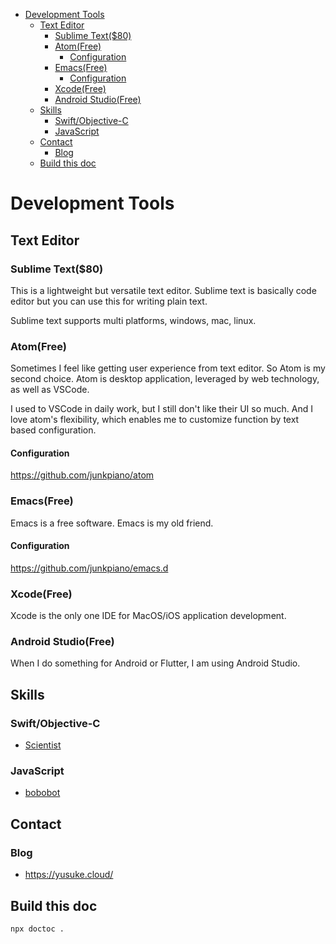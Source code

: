 <!-- START doctoc generated TOC please keep comment here to allow auto update -->
<!-- DON'T EDIT THIS SECTION, INSTEAD RE-RUN doctoc TO UPDATE -->


- [Development Tools](#development-tools)
  - [Text Editor](#text-editor)
    - [Sublime Text(\$80)](#sublime-text%5C80)
    - [Atom(Free)](#atomfree)
      - [Configuration](#configuration)
    - [Emacs(Free)](#emacsfree)
      - [Configuration](#configuration-1)
    - [Xcode(Free)](#xcodefree)
    - [Android Studio(Free)](#android-studiofree)
  - [Skills](#skills)
    - [Swift/Objective-C](#swiftobjective-c)
    - [JavaScript](#javascript)
  - [Contact](#contact)
    - [Blog](#blog)
  - [Build this doc](#build-this-doc)

<!-- END doctoc generated TOC please keep comment here to allow auto update -->

# Development Tools

## Text Editor

### Sublime Text(\$80)

This is a lightweight but versatile text editor.
Sublime text is basically code editor but you can use this for writing plain text.

Sublime text supports multi platforms, windows, mac, linux.

### Atom(Free)

Sometimes I feel like getting user experience from text editor. So Atom is my second choice.
Atom is desktop application, leveraged by web technology, as well as VSCode.

I used to VSCode in daily work, but I still don't like their UI so much. And I love atom's flexibility, which enables me to customize function by text based configuration.

#### Configuration

https://github.com/junkpiano/atom

### Emacs(Free)

Emacs is a free software. Emacs is my old friend.

#### Configuration

https://github.com/junkpiano/emacs.d

### Xcode(Free)

Xcode is the only one IDE for MacOS/iOS application development.

### Android Studio(Free)

When I do something for Android or Flutter, I am using Android Studio.

## Skills

### Swift/Objective-C

- [Scientist](https://github.com/junkpiano/scientist)

### JavaScript

- [bobobot](https://github.com/junkpiano/bobobot)

## Contact

### Blog

- https://yusuke.cloud/

## Build this doc

```
npx doctoc .
```
